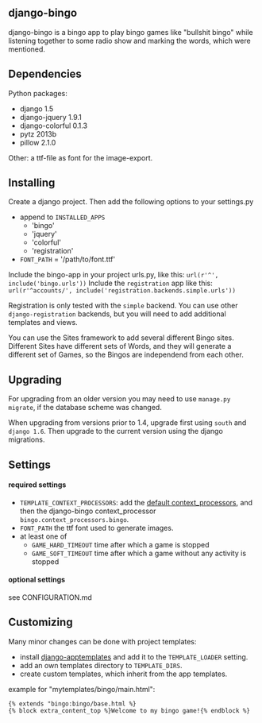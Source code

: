 django-bingo
------------

django-bingo is a bingo app to play bingo games like "bullshit bingo" while listening together to some radio show and marking the words, which were mentioned.

Dependencies
------------

Python packages:

* django 1.5
* django-jquery 1.9.1
* django-colorful 0.1.3
* pytz 2013b
* pillow 2.1.0

Other: a ttf-file as font for the image-export.

Installing
----------

Create a django project. Then add the following options to your settings.py

* append to ```INSTALLED_APPS```
    * 'bingo'
    * 'jquery'
    * 'colorful'
    * 'registration'
* ```FONT_PATH``` = '/path/to/font.ttf'

Include the bingo-app in your project urls.py, like this:
```url(r'^', include('bingo.urls'))```
Include the ```registration``` app like this:
```url(r'^accounts/', include('registration.backends.simple.urls'))```

Registration is only tested with the ```simple``` backend.
You can use other ```django-registration``` backends, but you will need to add additional templates and views.

You can use the Sites framework to add several different Bingo sites.
Different Sites have different sets of Words, and they will generate a different set of Games, so the Bingos are independend from each other.

Upgrading
---------

For upgrading from an older version you may need to use ```manage.py migrate```, if the database scheme was changed.

When upgrading from versions prior to 1.4, upgrade first using ``south`` and ```django 1.6```. Then upgrade to the current version using the django migrations.

Settings
--------

#### required settings

* ```TEMPLATE_CONTEXT_PROCESSORS```: add the [default context_processors](https://docs.djangoproject.com/en/1.5/ref/settings/#template-context-processors),  and then the django-bingo context_processor ```bingo.context_processors.bingo```.
* ```FONT_PATH``` the ttf font used to generate images.
* at least one of
    * ```GAME_HARD_TIMEOUT``` time after which a game is stopped
    * ```GAME_SOFT_TIMEOUT``` time after which a game without any activity is stopped

#### optional settings

see CONFIGURATION.md

Customizing
-----------

Many minor changes can be done with project templates:

* install [django-apptemplates](https://pypi.python.org/pypi/django-apptemplates/) and add it to the ```TEMPLATE_LOADER``` setting.
* add an own templates directory to ```TEMPLATE_DIRS```.
* create custom templates, which inherit from the app templates.

example for "mytemplates/bingo/main.html":

    {% extends "bingo:bingo/base.html %}
    {% block extra_content_top %}Welcome to my bingo game!{% endblock %}
